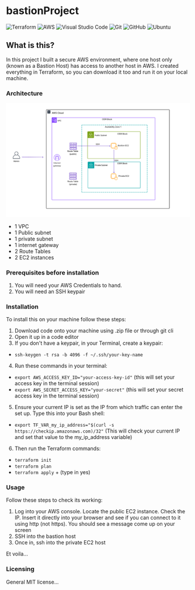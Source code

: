 
# bastionProject 

![Terraform](https://img.shields.io/badge/terraform-%235835CC.svg?style=for-the-badge&logo=terraform&logoColor=white) 
![AWS](https://img.shields.io/badge/AWS-%23FF9900.svg?style=for-the-badge&logo=amazon-aws&logoColor=white)
![Visual Studio Code](https://img.shields.io/badge/Visual%20Studio%20Code-0078d7.svg?style=for-the-badge&logo=visual-studio-code&logoColor=white)
![Git](https://img.shields.io/badge/git-%23F05033.svg?style=for-the-badge&logo=git&logoColor=white)
![GitHub](https://img.shields.io/badge/github-%23121011.svg?style=for-the-badge&logo=github&logoColor=white)
![Ubuntu](https://img.shields.io/badge/Ubuntu-E95420?style=for-the-badge&logo=ubuntu&logoColor=white)

## What is this? 
In this project I built a secure AWS environment, where one host only (known as a Bastion Host) has access to another host in AWS. I created everything in Terraform, so you can download it too and run it on your local machine.

### Architecture

![Screenshot](/architecture-diagrams/bastion_architecture.png)

- 1 VPC
- 1 Public subnet
- 1 private subnet
- 1 internet gateway
- 2 Route Tables
- 2 EC2 instances

### Prerequisites before installation 

1) You will need your AWS Credentials to hand. 
2) You will need an SSH keypair

### Installation

To install this on your machine follow these steps: 
1) Download code onto your machine using .zip file or through git cli
2) Open it up in a code editor 
3) If you don't have a keypair, in your Terminal, create a keypair: 
- `ssh-keygen -t rsa -b 4096 -f ~/.ssh/your-key-name`
4) Run these commands in your terminal: 
- `export AWS_ACCESS_KEY_ID="your-access-key-id"` (this will set your access key in the terminal session)
- `export AWS_SECRET_ACCESS_KEY="your-secret"` (this will set your secret access key in the terminal session)
5) Ensure your current IP is set as the IP from which traffic can enter the set up. Type this into your Bash shell: 
- `export TF_VAR_my_ip_address="$(curl -s https://checkip.amazonaws.com)/32"` (This will check your current IP and set that value to the my_ip_address variable) 
6) Then run the Terraform commands: 
- `terraform init`
- `terraform plan`
- `terraform apply` + (type in yes) 

### Usage
Follow these steps to check its working: 
1) Log into your AWS console. Locate the public EC2 instance. Check the IP. Insert it directly into your browser and see if you can connect to it using http (not https). You should see a message come up on your screen
2) SSH into the bastion host
3) Once in, ssh into the private EC2 host

Et voila... 

### Licensing 
General MIT license... 